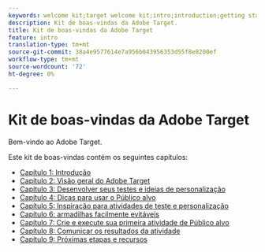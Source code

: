 ```yaml
---
keywords: welcome kit;target welcome kit;intro;introduction;getting started
description: Kit de boas-vindas da Adobe Target.
title: Kit de boas-vindas da Adobe Target
feature: intro
translation-type: tm+mt
source-git-commit: 38a4e9577614e7a956b043956353d55f8e8200ef
workflow-type: tm+mt
source-wordcount: '72'
ht-degree: 0%

---
```



# Kit de boas-vindas da Adobe Target

Bem-vindo ao Adobe Target.

Este kit de boas-vindas contém os seguintes capítulos:

* [Capítulo 1: Introdução](/help/c-intro/target-welcome-kit-1.md)
* [Capítulo 2: Visão geral do Adobe Target](/help/c-intro/target-welcome-kit-2.md)
* [Capítulo 3: Desenvolver seus testes e ideias de personalização](/help/c-intro/target-welcome-kit-3.md)
* [Capítulo 4: Dicas para usar o Público alvo](/help/c-intro/target-welcome-kit-4.md)
* [Capítulo 5: Inspiração para atividades de teste e personalização](/help/c-intro/target-welcome-kit-5.md)
* [Capítulo 6: armadilhas facilmente evitáveis](/help/c-intro/target-welcome-kit-6.md)
* [Capítulo 7: Crie e execute sua primeira atividade de Público alvo](/help/c-intro/target-welcome-kit-7.md)
* [Capítulo 8: Comunicar os resultados da atividade](/help/c-intro/target-welcome-kit-8.md)
* [Capítulo 9: Próximas etapas e recursos](/help/c-intro/target-welcome-kit-9.md)
